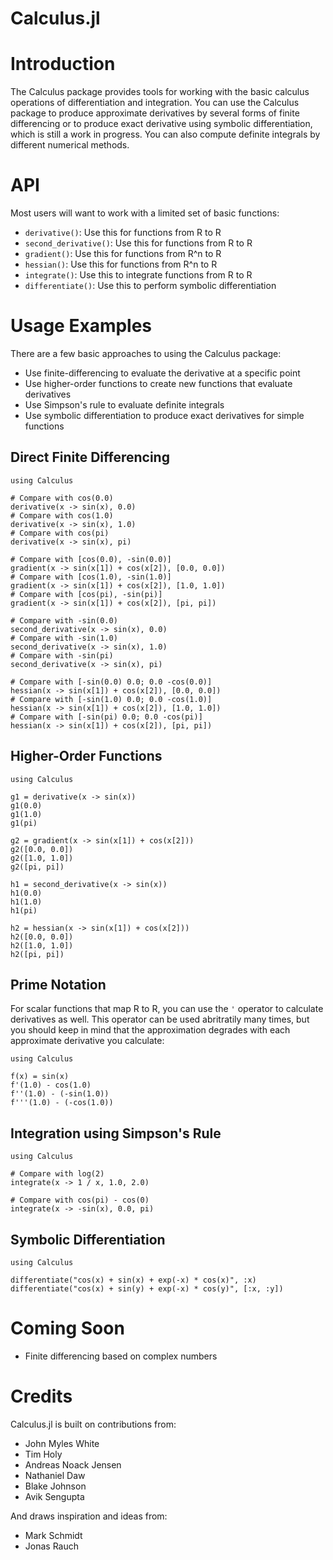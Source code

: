Calculus.jl
===========

# Introduction

The Calculus package provides tools for working with the basic calculus
operations of differentiation and integration. You can use the Calculus package to produce
approximate derivatives by several forms of finite differencing or to
produce exact derivative using symbolic differentiation, which is still
a work in progress. You can also compute definite integrals by different numerical methods. 

# API

Most users will want to work with a limited set of basic functions:

* `derivative()`: Use this for functions from R to R
* `second_derivative()`: Use this for functions from R to R
* `gradient()`: Use this for functions from R^n to R
* `hessian()`: Use this for functions from R^n to R
* `integrate()`: Use this to integrate functions from R to R
* `differentiate()`: Use this to perform symbolic differentiation

# Usage Examples

There are a few basic approaches to using the Calculus package:

* Use finite-differencing to evaluate the derivative at a specific point
* Use higher-order functions to create new functions that evaluate derivatives
* Use Simpson's rule to evaluate definite integrals
* Use symbolic differentiation to produce exact derivatives for simple functions

## Direct Finite Differencing

	using Calculus

	# Compare with cos(0.0)
	derivative(x -> sin(x), 0.0)
	# Compare with cos(1.0)
	derivative(x -> sin(x), 1.0)
	# Compare with cos(pi)
	derivative(x -> sin(x), pi)

	# Compare with [cos(0.0), -sin(0.0)]
	gradient(x -> sin(x[1]) + cos(x[2]), [0.0, 0.0])
	# Compare with [cos(1.0), -sin(1.0)]
	gradient(x -> sin(x[1]) + cos(x[2]), [1.0, 1.0])
	# Compare with [cos(pi), -sin(pi)]
	gradient(x -> sin(x[1]) + cos(x[2]), [pi, pi])

	# Compare with -sin(0.0)
	second_derivative(x -> sin(x), 0.0)
	# Compare with -sin(1.0)
	second_derivative(x -> sin(x), 1.0)
	# Compare with -sin(pi)
	second_derivative(x -> sin(x), pi)

	# Compare with [-sin(0.0) 0.0; 0.0 -cos(0.0)]
	hessian(x -> sin(x[1]) + cos(x[2]), [0.0, 0.0])
	# Compare with [-sin(1.0) 0.0; 0.0 -cos(1.0)]
	hessian(x -> sin(x[1]) + cos(x[2]), [1.0, 1.0])
	# Compare with [-sin(pi) 0.0; 0.0 -cos(pi)]
	hessian(x -> sin(x[1]) + cos(x[2]), [pi, pi])

## Higher-Order Functions

	using Calculus

	g1 = derivative(x -> sin(x))
	g1(0.0)
	g1(1.0)
	g1(pi)

	g2 = gradient(x -> sin(x[1]) + cos(x[2]))
	g2([0.0, 0.0])
	g2([1.0, 1.0])
	g2([pi, pi])

	h1 = second_derivative(x -> sin(x))
	h1(0.0)
	h1(1.0)
	h1(pi)

	h2 = hessian(x -> sin(x[1]) + cos(x[2]))
	h2([0.0, 0.0])
	h2([1.0, 1.0])
	h2([pi, pi])

## Prime Notation

For scalar functions that map R to R, you can use the `'` operator to calculate
derivatives as well. This operator can be used abritratily many times, but you
should keep in mind that the approximation degrades with each approximate
derivative you calculate:

	using Calculus

	f(x) = sin(x)
	f'(1.0) - cos(1.0)
	f''(1.0) - (-sin(1.0))
	f'''(1.0) - (-cos(1.0))

## Integration using Simpson's Rule

	using Calculus

	# Compare with log(2)
	integrate(x -> 1 / x, 1.0, 2.0)

	# Compare with cos(pi) - cos(0)
	integrate(x -> -sin(x), 0.0, pi)

## Symbolic Differentiation

	using Calculus

	differentiate("cos(x) + sin(x) + exp(-x) * cos(x)", :x)
	differentiate("cos(x) + sin(y) + exp(-x) * cos(y)", [:x, :y])

# Coming Soon

* Finite differencing based on complex numbers

# Credits

Calculus.jl is built on contributions from:

* John Myles White
* Tim Holy
* Andreas Noack Jensen
* Nathaniel Daw
* Blake Johnson
* Avik Sengupta

And draws inspiration and ideas from:

* Mark Schmidt
* Jonas Rauch
